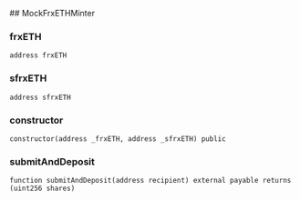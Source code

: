 ﻿﻿## MockFrxETHMinter


### frxETH

```solidity
address frxETH
```

### sfrxETH

```solidity
address sfrxETH
```

### constructor

```solidity
constructor(address _frxETH, address _sfrxETH) public
```







### submitAndDeposit

```solidity
function submitAndDeposit(address recipient) external payable returns (uint256 shares)
```







